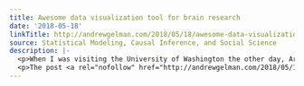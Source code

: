 ```yaml
---
title: Awesome data visualization tool for brain research
date: '2018-05-18'
linkTitle: http://andrewgelman.com/2018/05/18/awesome-data-visualization-tool-brain-research/
source: Statistical Modeling, Causal Inference, and Social Science
description: |-
  <p>When I was visiting the University of Washington the other day, Ariel Rokem showed me this cool data visualization and exploration tool produced by Jason Yeatman, Adam Richie-Halford, Josh Smith, and himself. The above image gives a sense of the dashboard but the real thing is much more impressive because it&#8217;s interactive. You can rotate [&#8230;]</p>
  <p>The post <a rel="nofollow" href="http://andrewgelman.com/2018/05/18/awesome-data-visualization-tool-brain-research/">Awesome data visu
---
```

